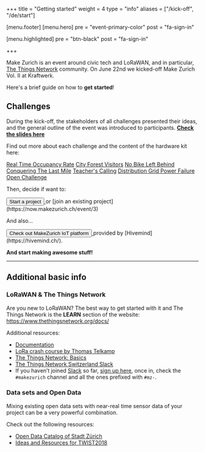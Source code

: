 +++
title = "Getting started"
weight = 4
type = "info"
aliases = ["/kick-off", "/de/start"]

[menu.footer]
[menu.hero]
  pre = "event-primary-color"
  post = "fa-sign-in"

[menu.highlighted]
  pre = "btn-black"
  post = "fa-sign-in"

+++

Make Zurich is an event around civic tech and LoRaWAN, and in particular, [The Things Network](https://thethingsnetwork.org) community. On June 22nd we kicked-off Make Zurich Vol. II at Kraftwerk.

Here's a brief guide on how to **get started**!

<!--more-->

## Challenges

During the kick-off, the stakeholders of all challenges presented their ideas, and the general outline of the event was introduced to participants. [**Check the slides here**<i class="fa fa-file-powerpoint-o ml-2"></i>](https://speakerdeck.com/gonzalocasas/make-zurich-vol-ii-kick-off)

Find out more about each challenge and the content of the hardware kit here:

<span class="badge badge-pill purple darken-4"><a href="/box/1" class="white-text"><i class="fa fa-caret-right" aria-hidden="true"></i> Real Time Occupancy Rate</a></span>
<span class="badge badge-pill purple darken-4"><a href="/box/2" class="white-text"><i class="fa fa-caret-right" aria-hidden="true"></i> City Forest Visitors</a></span>
<span class="badge badge-pill purple darken-4"><a href="/box/3" class="white-text"><i class="fa fa-caret-right" aria-hidden="true"></i> No Bike Left Behind</a></span>
<span class="badge badge-pill purple darken-4"><a href="/box/4" class="white-text"><i class="fa fa-caret-right" aria-hidden="true"></i> Conquering The Last Mile</a></span>
<span class="badge badge-pill purple darken-4"><a href="/box/5" class="white-text"><i class="fa fa-caret-right" aria-hidden="true"></i> Teacher's Calling</a></span>
<span class="badge badge-pill purple darken-4"><a href="/box/6" class="white-text"><i class="fa fa-caret-right" aria-hidden="true"></i> Distribution Grid Power Failure</a></span>
<span class="badge badge-pill purple darken-4"><a href="/box/7" class="white-text"><i class="fa fa-caret-right" aria-hidden="true"></i> Open Challenge</a></span>

Then, decide if want to:

<a href="https://now.makezurich.ch/event/3/project/new" target="_blank">
  <button type="button" class="btn event-primary-color m-0 waves-effect waves-light" >
      Start a project <i class="fa fa-flag-checkered ml-2"></i>
  </button>
</a> or [join an existing project](https://now.makezurich.ch/event/3)

And also...

<a href="https://platform.makezurich.ch/" target="_blank">
  <button type="button" class="btn event-primary-color m-0 waves-effect waves-light" >
      Check out MakeZurich IoT platform <i class="fa fa-cog ml-2"></i>
  </button>
</a> provided by [Hivemind](https://hivemind.ch/).

**And start making awesome stuff!**

---

## Additional basic info

### LoRaWAN & The Things Network

Are you new to LoRaWAN? The best way to get started with it and The Things Network is the **LEARN** section of the website: https://www.thethingsnetwork.org/docs/

Additional resources:

* [Documentation](https://www.thethingsnetwork.org/docs/)
* [LoRa crash course by Thomas Telkamp](https://www.youtube.com/watch?v=T3dGLqZrjIQ)
* [The Things Network: Basics](https://speakerdeck.com/gonzalocasas/the-things-network-basic-presentation)
* [The Things Network Switzerland Slack](https://ttn-ch.slack.com/)
* If you haven’t joined [Slack](https://slack.com/) so far, [sign up here](https://ttn-ch.herokuapp.com/), once in, check the `#makezurich` channel and all the ones prefixed with `#mz-`.

### Data sets and Open Data

Mixing existing open data sets with near-real time sensor data of your project can be a very powerful combination.

Check out the following resources:

* [Open Data Catalog of Stadt Zürich](https://stadt-zuerich.ch/opendata/)
* [Ideas and Resources for TWIST2018](http://www.twist2018.ch/ideas/)
